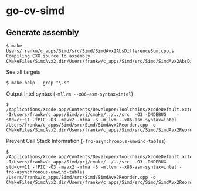 # go-cv-simd

## Generate assembly

```
$ make Users/frankw/c_apps/Simd/src/Simd/SimdAvx2AbsDifferenceSum.cpp.s
Compiling CXX source to assembly CMakeFiles/SimdAvx2.dir/Users/frankw/c_apps/Simd/src/Simd/SimdAvx2AbsDifferenceSum.cpp.s
```

See all targets
```
$ make help | grep "\.s"
```

Output Intel syntax (`-mllvm --x86-asm-syntax=intel`)
```
$ /Applications/Xcode.app/Contents/Developer/Toolchains/XcodeDefault.xctoolchain/usr/bin/c++   -I/Users/frankw/c_apps/Simd/prj/cmake/../../src  -O3 -DNDEBUG    -std=c++11 -fPIC -O3 -mavx2 -mfma -S -mllvm --x86-asm-syntax=intel /Users/frankw/c_apps/Simd/src/Simd/SimdAvx2Reorder.cpp -o CMakeFiles/SimdAvx2.dir/Users/frankw/c_apps/Simd/src/Simd/SimdAvx2Reorder.cpp.s
```

Prevent Call Stack Information (`-fno-asynchronous-unwind-tables`)
```
$ /Applications/Xcode.app/Contents/Developer/Toolchains/XcodeDefault.xctoolchain/usr/bin/c++   -I/Users/frankw/c_apps/Simd/prj/cmake/../../src  -O3 -DNDEBUG    -std=c++11 -fPIC -O3 -mavx2 -mfma -S -mllvm --x86-asm-syntax=intel -fno-asynchronous-unwind-tables /Users/frankw/c_apps/Simd/src/Simd/SimdAvx2Reorder.cpp -o CMakeFiles/SimdAvx2.dir/Users/frankw/c_apps/Simd/src/Simd/SimdAvx2Reorder.cpp.s
```
